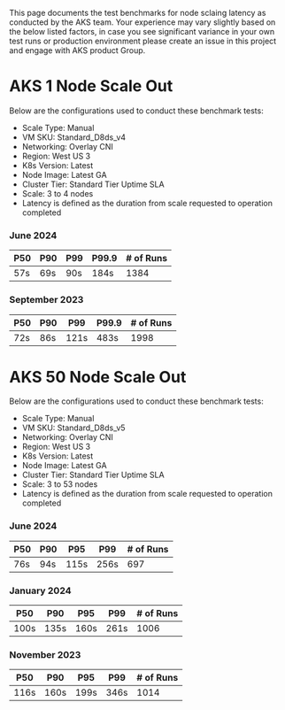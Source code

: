 
This page documents the test benchmarks for node sclaing latency as conducted by the AKS team. Your experience may vary slightly based on the below listed factors, in case you see significant variance in your own test runs or production environment please create an issue in this project and engage with AKS product Group.

# AKS 1 Node Scale Out
Below are the configurations used to conduct these benchmark tests:
* Scale Type: Manual
* VM SKU: Standard_D8ds_v4
* Networking: Overlay CNI
* Region: West US 3
* K8s Version: Latest
* Node Image: Latest GA
* Cluster Tier: Standard Tier Uptime SLA
* Scale: 3 to 4 nodes
* Latency is defined as the duration from scale requested to operation completed

### June 2024

| P50 | P90 | P99 | P99.9 | # of Runs|
| ----------------- | ----------------- | ----------------- | ----------------- |---------|
| 57s |	69s |	90s |	184s |	1384 |

### September 2023

| P50 | P90 | P99 | P99.9 | # of Runs|
| ----------------- | ----------------- | ----------------- | ----------------- |---------|
| 72s |	86s |	121s |	483s |	1998 |

# AKS 50 Node Scale Out
Below are the configurations used to conduct these benchmark tests:
* Scale Type: Manual
* VM SKU: Standard_D8ds_v5
* Networking: Overlay CNI
* Region: West US 3
* K8s Version: Latest
* Node Image: Latest GA
* Cluster Tier: Standard Tier Uptime SLA
* Scale: 3 to 53 nodes
* Latency is defined as the duration from scale requested to operation completed

### June 2024
| P50 | P90 |  P95 | P99 | # of Runs|
| ----------------- | ----------------- | ----------------- | ----------------- |---------|
| 76s |	94s |	115s |	256s |	697 |

### January 2024  
| P50 | P90 |  P95 | P99 | # of Runs|
| ----------------- | ----------------- | ----------------- | ----------------- |---------|
| 100s |	135s |	160s |	261s |	1006 |

### November 2023  
| P50 | P90 |  P95 | P99 | # of Runs|
| ----------------- | ----------------- | ----------------- | ----------------- |---------|
| 116s |	160s |	199s |	346s |	1014 |

